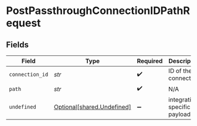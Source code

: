 # PostPassthroughConnectionIDPathRequest


## Fields

| Field                                                          | Type                                                           | Required                                                       | Description                                                    |
| -------------------------------------------------------------- | -------------------------------------------------------------- | -------------------------------------------------------------- | -------------------------------------------------------------- |
| `connection_id`                                                | *str*                                                          | :heavy_check_mark:                                             | ID of the connection                                           |
| `path`                                                         | *str*                                                          | :heavy_check_mark:                                             | N/A                                                            |
| `undefined`                                                    | [Optional[shared.Undefined]](../../models/shared/undefined.md) | :heavy_minus_sign:                                             | integration-specific payload                                   |